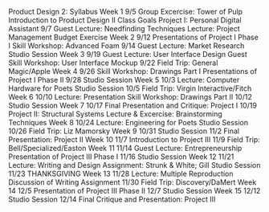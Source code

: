 
 



Product Design 2: Syllabus
Week 1  	9/5	Group Excercise: Tower of Pulp			Introduction to Product Design II			Class Goals			Project I: Personal Digital Assistant						9/7	Guest Lecture: Needfinding Techniques			Lecture: Project Management			Budget Exercise				Week 2  	9/12	Presentations of Project I Phase I			Skill Workshop: Advanced Foam										9/14	Guest Lecture: Market Research			Studio Session				Week 3  	9/19	Guest Lecture: User Interface Design			Guest Skill Workshop: User Interface Mockup													9/22	Field Trip: General Magic/Apple				Week 4  	9/26	Skill Workshop: Drawings Part I			Presentations of Project I Phase II										9/28	Studio Session							Week 5  	10/3	Lecture: Computer Hardware for Poets			Studio Session										10/5	Field Trip: Virgin Interactive/Fitch				Week 6  	10/10	Lecture: Presentation							 			Skill Workshop: Drawings Part II										10/12	Studio Session				Week 7  	10/17	Final Presentation and Critique: Project I		10/19	Project II: Structural Systems			Lecture & Excercise: Brainstorming Techniques				Week 8  	10/24	Lecture: Engineering for Poets			Studio Session										10/26	Field Trip: Liz Mamorsky				Week 9  	10/31	Studio Session										11/2	Final Presentation: Project II				Week 10  	11/7	Introduction to Project III						11/9	Field Trip: Bell/Specialized/Easton				Week 11  	11/14	Guest Lecture: Entrepreneurship			Presentation of Project III Phase I										11/16	Studio Session				Week 12  	11/21	Lecture: Writing and Design			Assignment: Strunk & White; Gill			Studio Session									11/23	THANKSGIVING				Week 13  	11/28	Lecture: Multiple Reproduction			Discussion of Writing Assignment						11/30	Field Trip: Discovery/DaMert				Week 14  	12/5	Presentation of Project III Phase II						12/7	Studio Session				Week 15  	12/12	Studio Session						12/14	Final Critique and Presentation: Project III																				